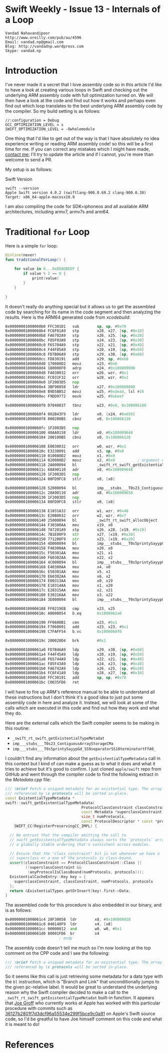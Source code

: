 Swift Weekly - Issue 13 - Internals of a Loop
===
	Vandad Nahavandipoor
	http://www.oreilly.com/pub/au/4596
	Email: vandad.np@gmail.com
	Blog: http://vandadnp.wordpress.com
	Skype: vandad.np

Introduction
===
I've never made it a secret that I love assembly code so in this article I'd like to have a look at creating various loops in Swift and checking out the underlying ARM assembly code with full optimization turned on. We will then have a look at the code and find out how it works and perhaps even find out which loop translates to the best underlying ARM assembly code by the compiler. So my build setting is as follows:

```
//:configuration = Debug
GCC_OPTIMIZATION_LEVEL = s
SWIFT_OPTIMIZATION_LEVEL = -Owholemodule
```

One thing that I'd like to get out of the way is that I have absolutely no idea experience writing or reading ARM assembly code! so this will be a first time for me. If you can correct any mistakes which I might have made, [contact me](mailto:vandad.np@gmail.com); I'll try to update the article and if I cannot, you're more than welcome to send a PR.

My setup is as follows:

Swift Version

```
swift --version
Apple Swift version 4.0.2 (swiftlang-900.0.69.2 clang-900.0.38)
Target: x86_64-apple-macosx10.9
```

I am also compiling the code for SDK=iphoneos and all available ARM architectures, including armv7, armv7s and arm64.


Traditional `for` Loop
===

Here is a simple `for` loop:

```swift
@inline(never)
func traditionalForLoop() {
    
    for value in 0...0xDEADBEEF {
        if value % 2 == 0 {
            print(value)
        }
    }
    
}
```

It doesn't really do anything special but it allows us to get the assembled code by searching for its name in the code segment and then analyzing the results. Here is the ARM64 generated code from *xcodebuild*:

```asm
0x00000001000060b0 FFC301D1   sub        sp, sp, #0x70
0x00000001000060b4 FC6F01A9   stp        x28, x27, [sp, #0x10]
0x00000001000060b8 FA6702A9   stp        x26, x25, [sp, #0x20]
0x00000001000060bc F85F03A9   stp        x24, x23, [sp, #0x30]
0x00000001000060c0 F65704A9   stp        x22, x21, [sp, #0x40]
0x00000001000060c4 F44F05A9   stp        x20, x19, [sp, #0x50]
0x00000001000060c8 FD7B06A9   stp        x29, x30, [sp, #0x60]
0x00000001000060cc FD830191   add        x29, sp, #0x60
0x00000001000060d0 170080D2   movz       x23, #0x0
0x00000001000060d4 180000F0   adrp       x24, #0x100009000
0x00000001000060d8 FA030032   orr        w26, wzr, #0x1
0x00000001000060dc FC031F32   orr        w28, wzr, #0x2
0x00000001000060e0 1F2003D5   nop        
0x00000001000060e4 3BF90058   ldr        x27, #0x100008008
0x00000001000060e8 B9D5BB52   movz       w25, #0xdead, lsl #16
0x00000001000060ec F9DD9772   movk       w25, #0xbeef

0x00000001000060f0 D7040037   tbnz       w23, #0x0, 0x100006188

0x00000001000060f4 002B43F9   ldr        x0, [x24, #0x650]
0x00000001000060f8 000200B5   cbnz       x0, 0x100006138

0x00000001000060fc 1F2003D5   nop        
0x0000000100006100 40AA0158   ldr        x0, #0x100009648
0x0000000100006104 200100B5   cbnz       x0, 0x100006128

0x0000000100006108 E0030032   orr        w0, wzr, #0x1
0x000000010000610c E3230091   add        x3, sp, #0x8
0x0000000100006110 010080D2   movz       x1, #0x0
0x0000000100006114 020080D2   movz       x2, #0x0          ; argument #1 for method _swift_rt_swift_getExistentialTypeMetadata
0x0000000100006118 2A000094   bl         _swift_rt_swift_getExistentialTypeMetadata
0x000000010000611c 68A90110   adr        x8, #0x100009648
0x0000000100006120 1F2003D5   nop        
0x0000000100006124 00FD9FC8   stlr       x0, [x8]

0x0000000100006128 52000094   bl         imp___stubs___T0s23_ContiguousArrayStorageCMa
0x000000010000612c 28A90110   adr        x8, #0x100009650
0x0000000100006130 1F2003D5   nop        
0x0000000100006134 00FD9FC8   stlr       x0, [x8]

0x0000000100006138 E1031A32   orr        w1, wzr, #0x40
0x000000010000613c E20B0032   orr        w2, wzr, #0x7
0x0000000100006140 25000094   bl         _swift_rt_swift_allocObject
0x0000000100006144 F30300AA   mov        x19, x0
0x0000000100006148 7A7201A9   stp        x26, x28, [x19, #0x10]
0x000000010000614c 7B1E00F9   str        x27, [x19, #0x38]
0x0000000100006150 771200F9   str        x23, [x19, #0x20]
0x0000000100006154 4D000094   bl         imp___stubs___T0s5printySayypGd_SS9separatorSS10terminatortFfA0_
0x0000000100006158 F40300AA   mov        x20, x0
0x000000010000615c F50301AA   mov        x21, x1
0x0000000100006160 F60302AA   mov        x22, x2
0x0000000100006164 4C000094   bl         imp___stubs___T0s5printySayypGd_SS9separatorSS10terminatortFfA1_
0x0000000100006168 E40300AA   mov        x4, x0
0x000000010000616c E50301AA   mov        x5, x1
0x0000000100006170 E60302AA   mov        x6, x2
0x0000000100006174 E00313AA   mov        x0, x19
0x0000000100006178 E10314AA   mov        x1, x20
0x000000010000617c E20315AA   mov        x2, x21
0x0000000100006180 E30316AA   mov        x3, x22
0x0000000100006184 3E000094   bl         imp___stubs___T0s5printySayypGd_SS9separatorSS10terminatortF

0x0000000100006188 FF0219EB   cmp        x23, x25
0x000000010000618c A0000054   b.eq       0x1000061a0

0x0000000100006190 FF0600B1   cmn        x23, #0x1
0x0000000100006194 F7060091   add        x23, x23, #0x1
0x0000000100006198 C7FAFF54   b.vc       0x1000060f0

0x000000010000619c 200020D4   brk        #0x1

0x00000001000061a0 FD7B46A9   ldp        x29, x30, [sp, #0x60]
0x00000001000061a4 F44F45A9   ldp        x20, x19, [sp, #0x50]
0x00000001000061a8 F65744A9   ldp        x22, x21, [sp, #0x40]
0x00000001000061ac F85F43A9   ldp        x24, x23, [sp, #0x30]
0x00000001000061b0 FA6742A9   ldp        x26, x25, [sp, #0x20]
0x00000001000061b4 FC6F41A9   ldp        x28, x27, [sp, #0x10]
0x00000001000061b8 FFC30191   add        sp, sp, #0x70
0x00000001000061bc C0035FD6   ret
```

I will have to fire up ARM's reference manual to be able to understand all these instructions but I don't think it's a good idea to just put some assembly code in here and analyze it. Instead, we will look at some of the calls which are executed in this code and find out how they work and what they do.


Here are the external calls which the Swift compiler seems to be making in this routine:

* `_swift_rt_swift_getExistentialTypeMetadat`
* `imp___stubs___T0s23_ContiguousArrayStorageCMa`
* `imp___stubs___T0s5printySayypGd_SS9separatorSS10terminatortFfA0_`

I couldn't find any information about the `getExistentialTypeMetadata` call in this context but I kind of can make a guess as to what it does and what it tries to achieve but it's good to confirm. I just cloned `apple/swift` repo from GitHub and went through the compiler code to find the following extract in the *Metadata.cpp* file:

```cpp
/// \brief Fetch a uniqued metadata for an existential type. The array
/// referenced by \c protocols will be sorted in-place.
const ExistentialTypeMetadata *
swift::swift_getExistentialTypeMetadata(
                                  ProtocolClassConstraint classConstraint,
                                  const Metadata *superclassConstraint,
                                  size_t numProtocols,
                                  const ProtocolDescriptor * const *protocols)
    SWIFT_CC(RegisterPreservingCC_IMPL) {

  // We entrust that the compiler emitting the call to
  // swift_getExistentialTypeMetadata always sorts the `protocols` array using
  // a globally stable ordering that's consistent across modules.

  // Ensure that the "class constraint" bit is set whenever we have a
  // superclass or a one of the protocols is class-bound.
  assert(classConstraint == ProtocolClassConstraint::Class ||
         (!superclassConstraint &&
          !anyProtocolIsClassBound(numProtocols, protocols)));
  ExistentialCacheEntry::Key key = {
    superclassConstraint, classConstraint, numProtocols, protocols
  };
  return &ExistentialTypes.getOrInsert(key).first->Data;
}
```

The assembled code for this procedure is also embedded in our binary, and is as follows:

```asm
0x00000001000061c4 28F30058  ldr        x8, #0x100008028
0x00000001000061c8 040140F9  ldr        x4, [x8]
0x00000001000061cc 00000012  and        w0, w0, #0x1
0x00000001000061d0 80001FD6  br         x4
                        ; endp
```

The assembly code doesn't tell me much so I'm now looking at the top comment on the CPP code and I see the following:

```cpp
/// \brief Fetch a uniqued metadata for an existential type. The array
/// referenced by \c protocols will be sorted in-place.
```

So it seems like this call is just retrieving some metadata for a data type with the `bl` instruction, which is "Branch and Link" that unconditionally jumps to the given pc-relative label. It would be great to understand the underlying reason why the Swift compiler decided to make a call to the `_swift_rt_swift_getExistentialTypeMetadat` built-in function. It appears that [Joe Groff](https://github.com/jckarter) who currently works at Apple has worked with this particular procedure with commits such as [36127b2801f7d3dcf96a55534e299f5bce9c0a91](https://github.com/apple/swift/commit/36127b2801f7d3dcf96a55534e299f5bce9c0a91) on Apple's Swift source code, so I'd be greatful to have Joe himself comment on this code and what it is meant to do!

References
===
